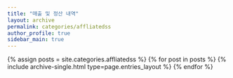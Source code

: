 ```yaml
---
title: "매출 및 정산 내역"
layout: archive
permalink: categories/affliatedss
author_profile: true
sidebar_main: true
---
```



{% assign posts = site.categories.affliatedss %}
{% for post in posts %} {% include archive-single.html type=page.entries_layout %} {% endfor %}